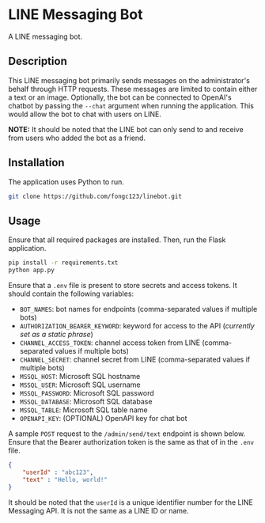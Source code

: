 # LINE Messaging Bot

A LINE messaging bot. 

## Description

This LINE messaging bot primarily sends messages on the administrator's behalf through HTTP requests. These messages are limited to contain either a text or an image. Optionally, the bot can be connected to OpenAI's chatbot by passing the `--chat` argument when running the application. This would allow the bot to chat with users on LINE.

**NOTE:** It should be noted that the LINE bot can only send to and receive from users who added the bot as a friend.

## Installation
The application uses Python to run.

```bash
git clone https://github.com/fongc123/linebot.git
```

## Usage
Ensure that all required packages are installed. Then, run the Flask application.

```bash
pip install -r requirements.txt
python app.py
```

Ensure that a `.env` file is present to store secrets and access tokens. It should contain the following variables:
- `BOT_NAMES`: bot names for endpoints (comma-separated values if multiple bots)
- `AUTHORIZATION_BEARER_KEYWORD`: keyword for access to the API (*currently set as a static phrase*)
- `CHANNEL_ACCESS_TOKEN`: channel access token from LINE (comma-separated values if multiple bots)
- `CHANNEL_SECRET`: channel secret from LINE (comma-separated values if multiple bots)
- `MSSQL_HOST`: Microsoft SQL hostname
- `MSSQL_USER`: Microsoft SQL username
- `MSSQL_PASSWORD`: Microsoft SQL password
- `MSSQL_DATABASE`: Microsoft SQL database
- `MSSQL_TABLE`: Microsoft SQL table name
- `OPENAPI_KEY`: (OPTIONAL) OpenAPI key for chat bot

A sample `POST` request to the `/admin/send/text` endpoint is shown below. Ensure that the Bearer authorization token is the same as that of in the `.env` file.

```json
{
    "userId" : "abc123",
    "text" : "Hello, world!"
}
```

It should be noted that the `userId` is a unique identifier number for the LINE Messaging API. It is not the same as a LINE ID or name.